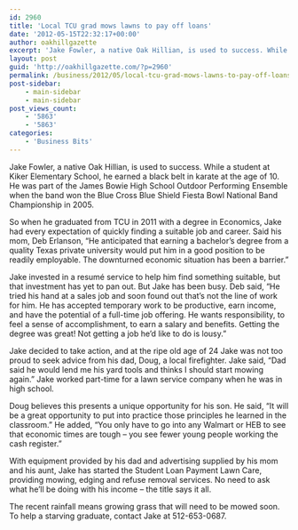 ```yaml
---
id: 2960
title: 'Local TCU grad mows lawns to pay off loans'
date: '2012-05-15T22:32:17+00:00'
author: oakhillgazette
excerpt: 'Jake Fowler, a native Oak Hillian, is used to success. While a student at Kiker Elementary School, he earned a black belt in karate at the age of 10. He was part of the James Bowie High School Outdoor Performing Ensemble when the band won the Blue Cross Blue Shield Fiesta Bowl National Band Championship in 2005.'
layout: post
guid: 'http://oakhillgazette.com/?p=2960'
permalink: /business/2012/05/local-tcu-grad-mows-lawns-to-pay-off-loans/
post-sidebar:
    - main-sidebar
    - main-sidebar
post_views_count:
    - '5863'
    - '5863'
categories:
    - 'Business Bits'
---
```


Jake Fowler, a native Oak Hillian, is used to success. While a student at Kiker Elementary School, he earned a black belt in karate at the age of 10. He was part of the James Bowie High School Outdoor Performing Ensemble when the band won the Blue Cross Blue Shield Fiesta Bowl National Band Championship in 2005.

So when he graduated from TCU in 2011 with a degree in Economics, Jake had every expectation of quickly finding a suitable job and career. Said his mom, Deb Erlanson, “He anticipated that earning a bachelor’s degree from a quality Texas private university would put him in a good position to be readily employable. The downturned economic situation has been a barrier.”

Jake invested in a resumé service to help him find something suitable, but that investment has yet to pan out. But Jake has been busy. Deb said, “He tried his hand at a sales job and soon found out that’s not the line of work for him. He has accepted temporary work to be productive, earn income, and have the potential of a full-time job offering. He wants responsibility, to feel a sense of accomplishment, to earn a salary and benefits. Getting the degree was great! Not getting a job he’d like to do is lousy.”

Jake decided to take action, and at the ripe old age of 24 Jake was not too proud to seek advice from his dad, Doug, a local firefighter. Jake said, “Dad said he would lend me his yard tools and thinks I should start mowing again.” Jake worked part-time for a lawn service company when he was in high school.

Doug believes this presents a unique opportunity for his son. He said, “It will be a great opportunity to put into practice those principles he learned in the classroom.” He added, “You only have to go into any Walmart or HEB to see that economic times are tough – you see fewer young people working the cash register.”

With equipment provided by his dad and advertising supplied by his mom and his aunt, Jake has started the Student Loan Payment Lawn Care, providing mowing, edging and refuse removal services. No need to ask what he’ll be doing with his income – the title says it all.

The recent rainfall means growing grass that will need to be mowed soon. To help a starving graduate, contact Jake at 512-653-0687.